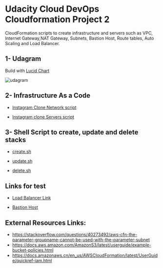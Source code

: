 # Udacity Cloud DevOps Cloudformation Project 2
CloudFormation scripts to create infrastructure and servers such as VPC, Internet Gateway,NAT Gateway, Subnets, Bastion Host, Route tables, Auto Scaling and Load Balancer.

## 1- Udagram

Build with [Lucid Chart](https://lucid.app/)

![udagram](https://user-images.githubusercontent.com/40002929/172361118-b5eae4cc-9bfe-439f-aaf2-8ab7d1b93392.png)

## 2- Infrastructure As a Code

  - [Instagram Clone Network script](/insta-infra.yml) 
  
  - [Instagram clone Servers script](/insta-servers.yml)
  
## 3- Shell Script to create, update and delete stacks

  - [create.sh](/create.sh)
  
  - [update.sh](/update.sh)
  
  - [delete.sh](/delete.sh)

## Links for test

- [Load Balancer Link](http://insta-webap-1vja3zyxu48s2-1759599887.us-east-1.elb.amazonaws.com/)

- [Bastion Host](http://54.204.239.68/)

## External Resources Links:

  - https://stackoverflow.com/questions/40273492/aws-cfn-the-parameter-groupname-cannot-be-used-with-the-parameter-subnet
  - https://docs.aws.amazon.com/AmazonS3/latest/userguide/example-bucket-policies.html
  - https://docs.amazonaws.cn/en_us/AWSCloudFormation/latest/UserGuide/quickref-iam.html
